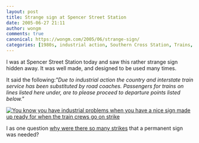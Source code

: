 ```yaml
---
layout: post
title: Strange sign at Spencer Street Station
date: 2005-06-27 21:11
author: wongm
comments: true
canonical: https://wongm.com/2005/06/strange-sign/
categories: [1980s, industrial action, Southern Cross Station, Trains, V/Line]
---
```

<p>I was at Spencer Street Station today and saw this rather strange sign hidden away. It was well made, and designed to be used many times.</p>
<p>It said the following:<em>&quot;Due to industrial action the country and interstate train service has been substituted by road coaches. Passengers for trains on lines listed here under, are to please proceed to departure points listed below.&quot;</em></p>

<p><a href="http://railgallery.wongm.com/vline-bits/152_5270.jpg.html"><img src="http://railgallery.wongm.com/cache/vline-bits/152_5270_595.jpg?cached=1405921518" alt="You know you have industrial problems when you have a nice sign made up ready for when the train crews go on strike" /></a></p>

<p>I as one question <u>why were there so many strikes</u> that a permanent sign was needed?
